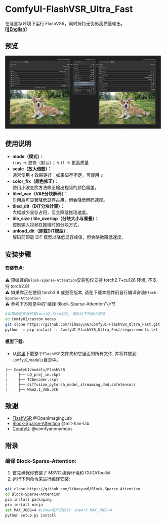 # ComfyUI-FlashVSR_Ultra_Fast
在低显存环境下运行 FlashVSR，同时保持无伪影高质量输出。  
**[[📃English](./readme.md)]**

## 预览
![](./img/preview.jpg)

## 使用说明
- **mode（模式）：**  
  `tiny` → 更快（默认）；`full` → 更高质量  
- **scale（放大倍数）：**  
  通常使用 `4` 效果更好；如果显存不足，可使用 `2`  
- **color_fix（颜色修正）：**  
  使用小波变换方法修正输出视频的颜色偏差。  
- **tiled_vae（VAE分块解码）：**  
  启用后可显著降低显存占用，但会降低解码速度。  
- **tiled_dit（DiT分块计算）：**  
  大幅减少显存占用，但会降低推理速度。  
- **tile_size / tile_overlap（分块大小与重叠）：**  
  控制输入视频在推理时的分块方式。  
- **unload_dit（卸载DiT模型）：**  
  解码前卸载 DiT 模型以降低显存峰值，但会略微降低速度。  

## 安装步骤

#### 安装节点:
⚠️ 预编译的`Block-Sparse-Attention`安装包仅支持 torch2.7+cu128 环境, 不支持 torch2.8!  
⚠️ 如果你正在使用 torch2.8 或更高版本, 请在下载本插件前自行编译安装`Block-Sparse-Attention`  
⚠️ 参考下方附录中的"编译 Block-Sparse-Attention"小节

```bash
#如果确定安装的是torch2.7+cu128, 请执行下列命令安装
cd ComfyUI/custom_nodes
git clone https://github.com/lihaoyun6/ComfyUI-FlashVSR_Ultra_Fast.git
python -m pip install -r ComfyUI-FlashVSR_Ultra_Fast/requirements.txt
```
#### 模型下载:
- 从[这里](https://huggingface.co/JunhaoZhuang/FlashVSR)下载整个`FlashVSR`文件夹和它里面的所有文件, 并将其放到`ComfyUI/models`目录中。  

```
├── ComfyUI/models/FlashVSR
|     ├── LQ_proj_in.ckpt
|     ├── TCDecoder.ckpt
|     ├── diffusion_pytorch_model_streaming_dmd.safetensors
|     ├── Wan2.1_VAE.pth
```

## 致谢
- [FlashVSR](https://github.com/OpenImagingLab/FlashVSR) @OpenImagingLab  
- [Block-Sparse-Attention](https://github.com/mit-han-lab/Block-Sparse-Attention) @mit-han-lab
- [ComfyUI](https://github.com/comfyanonymous/ComfyUI) @comfyanonymous

## 附录
### 编译 Block-Sparse-Attention:

1. 首先确保你安装了 MSVC 编译环境和 CUDAToolkit  
2. 运行下列命令来进行编译安装:  

```bash
git clone https://github.com/lihaoyun6/Block-Sparse-Attention
cd Block-Sparse-Attention
pip install packaging
pip install ninja
set MAX_JOBS=4 #Linux用户请执行: export MAX_JOBS=4
python setup.py install
```
